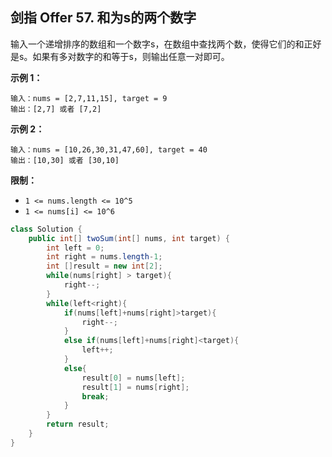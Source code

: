 ## 剑指 Offer 57. 和为s的两个数字

输入一个递增排序的数组和一个数字s，在数组中查找两个数，使得它们的和正好是s。如果有多对数字的和等于s，则输出任意一对即可。

 

**示例 1：**

```
输入：nums = [2,7,11,15], target = 9
输出：[2,7] 或者 [7,2]
```

**示例 2：**

```
输入：nums = [10,26,30,31,47,60], target = 40
输出：[10,30] 或者 [30,10]
```

 

**限制：**

- `1 <= nums.length <= 10^5`
- `1 <= nums[i] <= 10^6`

```java
class Solution {
    public int[] twoSum(int[] nums, int target) {
        int left = 0;
        int right = nums.length-1;
        int []result = new int[2];
        while(nums[right] > target){
            right--;
        }
        while(left<right){
            if(nums[left]+nums[right]>target){
                right--;
            }
            else if(nums[left]+nums[right]<target){
                left++;
            }
            else{
                result[0] = nums[left];
                result[1] = nums[right];
                break;
            }
        }
        return result;
    }
}
```

